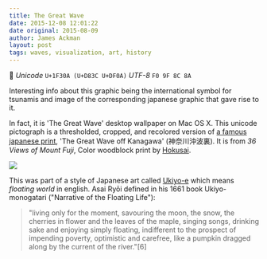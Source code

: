 ```yaml
---
title: The Great Wave
date: 2015-12-08 12:01:22
date original: 2015-08-09  
author: James Ackman
layout: post
tags: waves, visualization, art, history
---
```


🌊 *Unicode* `U+1F30A (U+D83C U+DF0A)` *UTF-8* `F0 9F 8C 8A`

Interesting info about this graphic being the international symbol for tsunamis and image of the corresponding japanese graphic that gave rise to it.

[tsunamiPictograph]: http://www.cdera.org/doccentre/fs_tsunami.php

In fact, it is 'The Great Wave' desktop wallpaper on Mac OS X. This unicode pictograph is a thresholded, cropped, and recolored version of [a famous japanese print][theGreatWave], 'The Great Wave off Kanagawa' (神奈川沖波裏). It is from *36 Views of Mount Fuji*, Color woodblock print by [Hokusai][hokusai].


![](http://upload.wikimedia.org/wikipedia/commons/thumb/0/0a/The_Great_Wave_off_Kanagawa.jpg/640px-The_Great_Wave_off_Kanagawa.jpg)


This was part of a style of Japanese art called [Ukiyo-e](http://en.wikipedia.org/wiki/Ukiyo-e) which means *floating world* in english.   Asai Ryōi defined in his 1661 book Ukiyo-monogatari ("Narrative of the Floating Life"):

> "living only for the moment, savouring the moon, the snow, the cherries in flower and the leaves of the maple, singing songs, drinking sake and enjoying simply floating, indifferent to the prospect of impending poverty, optimistic and carefree, like a pumpkin dragged along by the current of the river."[6]


[hokusai]: http://en.wikipedia.org/wiki/The_Great_Wave_off_Kanagawa
[theGreatWave]: http://commons.wikimedia.org/wiki/File:The_Great_Wave_off_Kanagawa.jpg

